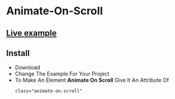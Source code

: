 # Animate-On-Scroll
## [Live example](https://codepen.io/AlwaysNur/pen/KKOYZwq)
## Install
* Download
* Change The Example For Your Project
* To Make An Element **Animate On Scroll** Give It An Attribute Of
  ```html
  class="animate-on-scroll"
  ```
